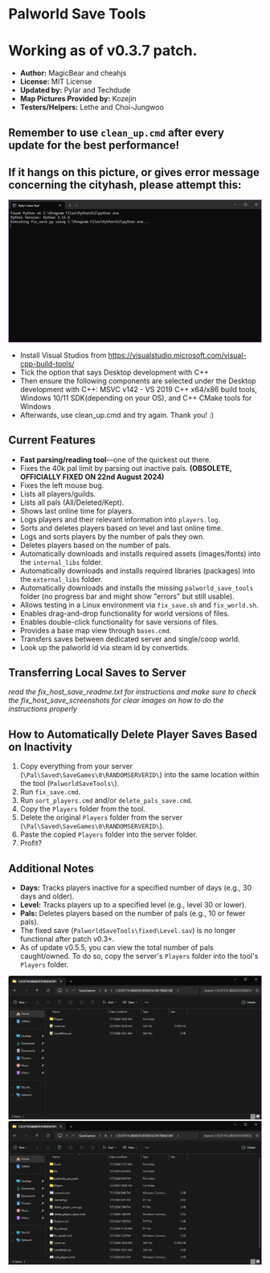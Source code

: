 # Palworld Save Tools

# Working as of v0.3.7 patch.

- **Author:** MagicBear and cheahjs 
- **License:** MIT License  
- **Updated by:** Pylar and Techdude  
- **Map Pictures Provided by:** Kozejin 
- **Testers/Helpers:** Lethe and Choi-Jungwoo

## Remember to use `clean_up.cmd` after every update for the best performance!

## If it hangs on this picture, or gives error message concerning the cityhash, please attempt this:
![Screenshot3](.github/images/screenshot3.png)
- Install Visual Studios from https://visualstudio.microsoft.com/visual-cpp-build-tools/
- Tick the option that says Desktop development with C++
- Then ensure the following components are selected under the Desktop development with C++: MSVC v142 - VS 2019 C++ x64/x86 build tools, Windows 10/11 SDK(depending on your OS), and C++ CMake tools for Windows
- Afterwards, use clean_up.cmd and try again. Thank you! :)

## Current Features
- **Fast parsing/reading tool**—one of the quickest out there.
- Fixes the 40k pal limit by parsing out inactive pals. **(OBSOLETE, OFFICIALLY FIXED ON 22nd August 2024)**
- Fixes the left mouse bug.
- Lists all players/guilds.
- Lists all pals (All/Deleted/Kept).
- Shows last online time for players.
- Logs players and their relevant information into `players.log`.
- Sorts and deletes players based on level and last online time.
- Logs and sorts players by the number of pals they own.
- Deletes players based on the number of pals.
- Automatically downloads and installs required assets (images/fonts) into the `internal_libs` folder.
- Automatically downloads and installs required libraries (packages) into the `external_libs` folder.
- Automatically downloads and installs the missing `palworld_save_tools` folder (no progress bar and might show "errors" but still usable).
- Allows testing in a Linux environment via `fix_save.sh` and `fix_world.sh`.
- Enables drag-and-drop functionality for world versions of files.
- Enables double-click functionality for save versions of files.
- Provides a base map view through `bases.cmd`.
- Transfers saves between dedicated server and single/coop world.
- Look up the palworld id via steam id by convertids.

## Transferring Local Saves to Server
_read the fix_host_save_readme.txt for instructions and make sure to check the fix_host_save_screenshots for clear images on how to do the instructions properly_

## How to Automatically Delete Player Saves Based on Inactivity
1. Copy everything from your server (`\Pal\Saved\SaveGames\0\RANDOMSERVERID\`) into the same location within the tool (`PalworldSaveTools\`).
2. Run `fix_save.cmd`.
3. Run `sort_players.cmd` and/or `delete_pals_save.cmd`.
4. Copy the `Players` folder from the tool.
5. Delete the original `Players` folder from the server (`\Pal\Saved\SaveGames\0\RANDOMSERVERID\`).
6. Paste the copied `Players` folder into the server folder.
7. Profit?

## Additional Notes
- **Days:** Tracks players inactive for a specified number of days (e.g., 30 days and older).
- **Level:** Tracks players up to a specified level (e.g., level 30 or lower).
- **Pals:** Deletes players based on the number of pals (e.g., 10 or fewer pals).
- The fixed save (`PalworldSaveTools\fixed\Level.sav`) is no longer functional after patch v0.3+.
- As of update v0.5.5, you can view the total number of pals caught/owned. To do so, copy the server's `Players` folder into the tool's `Players` folder.

![Screenshot1](.github/images/screenshot1.png)
![Screenshot2](.github/images/screenshot2.png)